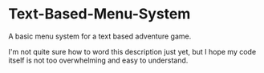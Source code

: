 # Text-Based-Menu-System

A basic menu system for a text based adventure game.

I'm not quite sure how to word this description just yet, but I hope my code itself is not too overwhelming and easy to understand.
